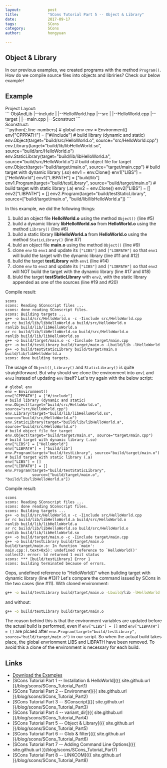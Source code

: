 ```yaml
---
layout:            post
title:             "SCons Tutorial Part 5 -- Object & Library"
date:              2017-09-17
tags:              SCons
category:          SCons
author:            hongyuan

---
```


## Object & Library

In our previous examples, we created programs with the method `Program()`. How do we compile source files into objects and libriries? Check our below example!

## Example

<div class="div-nm">Project Layout:</div>
```
ObjAndLib
|--include
|  |--HelloWorld.hpp
|--src
|  |--HelloWorld.cpp
|--target
|  |--main.cpp
|--Sconstruct
```

<div class="div-nm">Sconstruct:</div>
```python{:.line-numbers}
# global env
env = Environment()
env["CPPPATH"] = ["#/include"]
# build library (dynamic and static)
env.Object(target="build/src/HelloWorld.o", source="src/HelloWorld.cpp")
env.Library(target="build/lib/libHelloWorld.so", source="build/src/HelloWorld.o")
env.StaticLibrary(target="build/lib/libHelloWorld.a", source="build/src/HelloWorld.o")
# build object file for target
env.Object(target="build/target/main.o", source="target/main.cpp")
# build target with dynamic library (.so)
env1 = env.Clone()
env1["LIBS"] = ["HelloWorld"]
env1["LIBPATH"] = ["build/lib"]
env1.Program(target="build/testLibrary", source="build/target/main.o")
# build target with static library (.a)
env2 = env.Clone()
env2["LIBS"] = []
env2["LIBPATH"] = []
env2.Program(target="build/testStaticLibrary", 
            source=["build/target/main.o", "build/lib/libHelloWorld.a"])
```

In this example, we did the following things:

 1. build an object file **HelloWorld.o** using the method `Object()` (line #5)
 2. build a dynamic library **libHelloWorld.so** from **HelloWorld.o** using the method `Library()` (line #6)
 3. build a static library **libHelloWorld.a** from **HelloWorld.o** using the method `StaticLibrary()` (line #7)
 4. buld an object file **main.o** using the method `Object()` (line #9)
 5. clone `env` to `env1` and update its `["LIBS"]` and `["LIBPATH"]` so that `env1` will build the target with the dynamic library (line #11 and #12)
 6. build the target **testLibrary** with `env1` (line #14)
 7. clone `env` to `env2` and update its `["LIBS"]` and `["LIBPATH"]` so that `env2` will NOT build the target with the dynamic library (line #17 and #18)
 8. biuld the target **testStaticLibrary** with `env2`, with the static library appended as one of the sources (line #19 and #20)

Compile result:

```bash{:.line-numbers}
scons
scons: Reading SConscript files ...
scons: done reading SConscript files.
scons: Building targets ...
g++ -o build/src/HelloWorld.o -c -Iinclude src/HelloWorld.cpp
ar rc build/lib/libHelloWorld.a build/src/HelloWorld.o
ranlib build/lib/libHelloWorld.a
ar rc build/lib/libHelloWorld.so build/src/HelloWorld.o
ranlib build/lib/libHelloWorld.so
g++ -o build/target/main.o -c -Iinclude target/main.cpp
g++ -o build/testLibrary build/target/main.o -Lbuild/lib -lHelloWorld
g++ -o build/testStaticLibrary build/target/main.o build/lib/libHelloWorld.a
scons: done building targets.
```

The usage of `Object()`, `Library()` and `StaticLibrary()` is quite straightforward. But why should we clone the environment into `env1` and `env2` instead of updating `env` itself? Let's try again with the below script:

```python{:.line-numbers}
# global env
env = Environment()
env["CPPPATH"] = ["#/include"]
# build library (dynamic and static)
env.Object(target="build/src/HelloWorld.o", source="src/HelloWorld.cpp")
env.Library(target="build/lib/libHelloWorld.so", source="build/src/HelloWorld.o")
env.StaticLibrary(target="build/lib/libHelloWorld.a", source="build/src/HelloWorld.o")
# build object file for target
env.Object(target="build/target/main.o", source="target/main.cpp")
# build target with dynamic library (.so)
env["LIBS"] = ["HelloWorld"]
env["LIBPATH"] = ["build/lib"]
env.Program(target="build/testLibrary", source="build/target/main.o")
# build target with static library (.a)
env["LIBS"] = []
env["LIBPATH"] = []
env.Program(target="build/testStaticLibrary", 
            source=["build/target/main.o", "build/lib/libHelloWorld.a"])
```

Compile result:

```bash{:.line-numbers}
scons
scons: Reading SConscript files ...
scons: done reading SConscript files.
scons: Building targets ...
g++ -o build/src/HelloWorld.o -c -Iinclude src/HelloWorld.cpp
ar rc build/lib/libHelloWorld.a build/src/HelloWorld.o
ranlib build/lib/libHelloWorld.a
ar rc build/lib/libHelloWorld.so build/src/HelloWorld.o
ranlib build/lib/libHelloWorld.so
g++ -o build/target/main.o -c -Iinclude target/main.cpp
g++ -o build/testLibrary build/target/main.o
build/target/main.o: In function `main':
main.cpp:(.text+0x5): undefined reference to `HelloWorld()'
collect2: error: ld returned 1 exit status
scons: *** [build/testLibrary] Error 1
scons: building terminated because of errors.
```

Oops, undefined reference to "HelloWorld()" when building target with dynamic library (line #13)? Let's compare the command issued by SCons in the two cases (line #11). With cloned environment:

```bash
g++ -o build/testLibrary build/target/main.o -Lbuild/lib -lHelloWorld
```

and without:

```bash
g++ -o build/testLibrary build/target/main.o
```

The reason behind this is that the environment variables are updated before the actual build is performed, even if `env["LIBS"] = []` and `env["LIBPATH"] = []` are plcaed after `env.Program(target="build/testLibrary", source="build/target/main.o")` in our script. So when the actual build takes place, the global envrionment LIBS and LIBPATH have been removed. To avoid this a clone of the environment is necessary for each build.

## Links
* [Download the Examples](https://github.com/HongyuanH/scons_tutorial)
* [SCons Tutorial Part 1 -- Installation & HelloWorld]({{ site.github.url }}/blog/scons/SCons_Tutorial_Part1)
* [SCons Tutorial Part 2 -- Environment]({{ site.github.url }}/blog/scons/SCons_Tutorial_Part2)
* [SCons Tutorial Part 3 -- SConscript]({{ site.github.url }}/blog/scons/SCons_Tutorial_Part3)
* [SCons Tutorial Part 4 -- variant\_dir]({{ site.github.url }}/blog/scons/SCons_Tutorial_Part4)
* [SCons Tutorial Part 5 -- Object & Library]({{ site.github.url }}/blog/scons/SCons_Tutorial_Part5)
* [SCons Tutorial Part 6 -- Glob & filter]({{ site.github.url }}/blog/scons/SCons_Tutorial_Part6)
* [SCons Tutorial Part 7 -- Adding Command Line Options]({{ site.github.url }}/blog/scons/SCons_Tutorial_Part7)
* [SCons Tutorial Part 8 -- LINKCOM]({{ site.github.url }}/blog/scons/SCons_Tutorial_Part8)